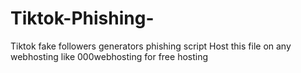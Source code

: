 # Tiktok-Phishing-
Tiktok fake followers generators phishing script
Host this file on any webhosting like 000webhosting for free hosting
